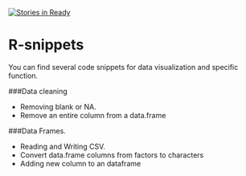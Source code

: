  [![Stories in Ready](https://badge.waffle.io/mgazzar/r-snippets.png?label=ready&title=Ready)](https://waffle.io/mgazzar/r-snippets) 
# R-snippets

You can find several code snippets for data visualization and  specific function.

###Data cleaning

- Removing blank or NA.
- Remove an entire column from a data.frame

###Data Frames.

- Reading and Writing CSV.
- Convert data.frame columns from factors to characters
- Adding new column to an dataframe
 


